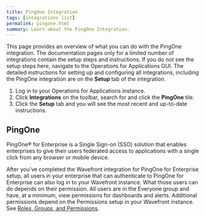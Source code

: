 ```yaml
---
title: PingOne Integration
tags: [integrations list]
permalink: pingone.html
summary: Learn about the PingOne Integration.
---
```


This page provides an overview of what you can do with the PingOne integration. The documentation pages only for a limited number of integrations contain the setup steps and instructions. If you do not see the setup steps here, navigate to the Operations for Applications GUI. The detailed instructions for setting up and configuring all integrations, including the PingOne integration are on the **Setup** tab of the integration.

1. Log in to your Operations for Applications instance. 
2. Click **Integrations** on the toolbar, search for and click the **PingOne** tile. 
3. Click the **Setup** tab and you will see the most recent and up-to-date instructions.

## PingOne

PingOne® for Enterprise is a Single Sign-on (SSO) solution that enables enterprises to give their users federated access to applications with a single click from any browser or mobile device.

After you've completed the Wavefront integration for PingOne for Enterprise setup, all users in your enterprise that can authenticate to PingOne for Enterprise can also log in to your Wavefront instance. What those users can do depends on their permission. All users are in the Everyone group and have, at a minimum, view permissions for dashboards and alerts. Additional permissions depend on the Permissions setup in your Wavefront instance. See [Roles, Groups, and Permissions](https://docs.wavefront.com/users_roles.html).




